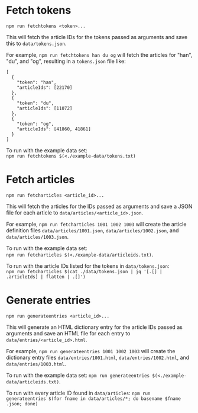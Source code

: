 # Fetch tokens

`npm run fetchtokens <token>...`

This will fetch the article IDs for the tokens passed as arguments and save this to `data/tokens.json`.

For example, `npm run fetchtokens han du og` will fetch the articles for "han", "du", and "og", resulting in a `tokens.json` file like:

```
[
  {
    "token": "han",
    "articleIds": [22170]
  },
  {
    "token": "du",
    "articleIds": [11072]
  },
  {
    "token": "og",
    "articleIds": [41860, 41861]
  }
]
```

To run with the example data set:  
`npm run fetchtokens $(<./example-data/tokens.txt)`

# Fetch articles

`npm run fetcharticles <article_id>...`

This will fetch the articles for the IDs passed as arguments and save a JSON file for each article to `data/articles/<article_id>.json`.

For example, `npm run fetcharticles 1001 1002 1003` will create the article definition files `data/articles/1001.json`, `data/articles/1002.json`, and `data/articles/1003.json`.

To run with the example data set:  
`npm run fetcharticles $(<./example-data/articleids.txt)`.

To run with the article IDs listed for the tokens in `data/tokens.json`:  
`npm run fetcharticles $(cat ./data/tokens.json | jq '[.[] | .articleIds] | flatten | .[]')`

# Generate entries

`npm run generateentries <article_id>...`

This will generate an HTML dictionary entry for the article IDs passed as arguments and save an HTML file for each entry to `data/entries/<article_id>.html`.

For example, `npm run generateentries 1001 1002 1003` will create the dictionary entry files `data/entries/1001.html`, `data/entries/1002.html`, and `data/entries/1003.html`.

To run with the example data set:
`npm run generateentries $(<./example-data/articleids.txt)`.

To run with every article ID found in `data/articles`:
`npm run generateentries $(for fname in data/articles/*; do basename $fname .json; done)`
